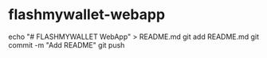 # flashmywallet-webapp
echo "# FLASHMYWALLET WebApp" > README.md
git add README.md
git commit -m "Add README"
git push

